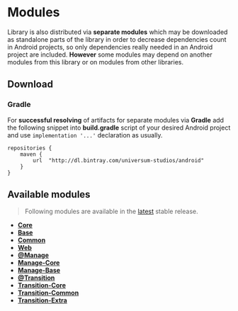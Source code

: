 Modules
===============

Library is also distributed via **separate modules** which may be downloaded as standalone parts of
the library in order to decrease dependencies count in Android projects, so only dependencies really
needed in an Android project are included. **However** some modules may depend on another modules
from this library or on modules from other libraries.

## Download ##

### Gradle ###

For **successful resolving** of artifacts for separate modules via **Gradle** add the following snippet
into **build.gradle** script of your desired Android project and use `implementation '...'` declaration
as usually.

    repositories {
        maven {
            url  "http://dl.bintray.com/universum-studios/android"
        }
    }

## Available modules ##
> Following modules are available in the [latest](https://bitbucket.org/android-universum/fragments/src/master/downloads "Downloads page") stable release.

- **[Core](https://bitbucket.org/android-universum/fragments/src/master/library-core)**
- **[Base](https://bitbucket.org/android-universum/fragments/src/master/library-base)**
- **[Common](https://bitbucket.org/android-universum/fragments/src/master/library-common)**
- **[Web](https://bitbucket.org/android-universum/fragments/src/master/library-web)**
- **[@Manage](https://bitbucket.org/android-universum/fragments/src/master/library-manage_group)**
- **[Manage-Core](https://bitbucket.org/android-universum/fragments/src/master/library-manage-core)**
- **[Manage-Base](https://bitbucket.org/android-universum/fragments/src/master/library-manage-base)**
- **[@Transition](https://bitbucket.org/android-universum/fragments/src/master/library-transition_group)**
- **[Transition-Core](https://bitbucket.org/android-universum/fragments/src/master/library-transition-core)**
- **[Transition-Common](https://bitbucket.org/android-universum/fragments/src/master/library-transition-common)**
- **[Transition-Extra](https://bitbucket.org/android-universum/fragments/src/master/library-transition-extra)**
